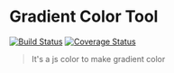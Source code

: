 # Gradient Color Tool
[![Build Status](https://travis-ci.org/mxz96102/https://travis-ci.org/mxz96102/ColorGradientGen.svg?branch=master)](https://travis-ci.org/mxz96102/color_gradient_gen)
[![Coverage Status](https://coveralls.io/repos/github/mxz96102/color_gradient_gen/badge.svg?branch=master)](https://coveralls.io/github/mxz96102/color_gradient_gen?branch=master)
> It's a js color to make gradient color


